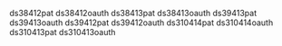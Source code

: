 ds38412pat
ds38412oauth
ds38413pat
ds38413oauth
ds39413pat
ds39413oauth
ds39412pat
ds39412oauth
ds310414pat
ds310414oauth
ds310413pat
ds310413oauth
